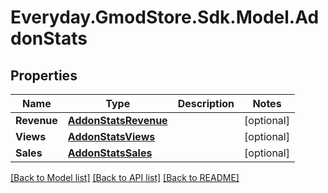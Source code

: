 # Everyday.GmodStore.Sdk.Model.AddonStats

## Properties

Name | Type | Description | Notes
------------ | ------------- | ------------- | -------------
**Revenue** | [**AddonStatsRevenue**](AddonStatsRevenue.md) |  | [optional] 
**Views** | [**AddonStatsViews**](AddonStatsViews.md) |  | [optional] 
**Sales** | [**AddonStatsSales**](AddonStatsSales.md) |  | [optional] 

[[Back to Model list]](../README.md#documentation-for-models) [[Back to API list]](../README.md#documentation-for-api-endpoints) [[Back to README]](../README.md)

